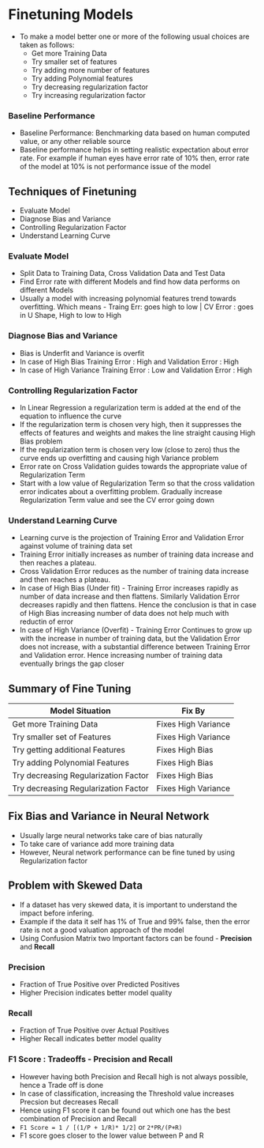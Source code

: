# Finetuning Models
- To make a model better one or more of the following usual choices are taken as follows: 
    - Get more Training Data
    - Try smaller set of features
    - Try adding more number of features 
    - Try adding Polynomial features
    - Try decreasing regularization factor
    - Try increasing regularization factor


### Baseline Performance
- Baseline Performance: Benchmarking data based on human computed value, or any other reliable source
- Baseline performance helps in setting realistic expectation about error rate. For example if human eyes have error rate of 10% then, error rate of the model at 10% is not performance issue of the model

## Techniques of Finetuning
- Evaluate Model
- Diagnose Bias and Variance
- Controlling Regularization Factor
- Understand Learning Curve


### Evaluate Model
- Split Data to Training Data, Cross Validation Data and Test Data
- Find Error rate with different Models and find how data performs on different Models
- Usually a model with increasing polynomial features trend towards overfitting. Which means - Traing Err: goes high to low | CV Error : goes in U Shape, High to low to High

### Diagnose Bias and Variance
- Bias is Underfit and Variance is overfit
- In case of High Bias Training Error : High and Validation Error : High 
- In case of High Variance Training Error : Low and Validation Error : High 

### Controlling Regularization Factor
- In Linear Regression a regularization term is added at the end of the equation to influence the curve
- If the regularization term is chosen very high, then it suppresses the effects of features and weights and makes the line straight causing High Bias problem
- If the regularization term is chosen very low (close to zero) thus the curve ends up overfitting and causing high Variance problem
- Error rate on Cross Validation guides towards the appropriate value of Regularization Term
- Start with a low value of Regularization Term so that the cross validation error indicates about a overfitting problem. Gradually increase Regularization Term value and see the CV error going down

### Understand Learning Curve
- Learning curve is the projection of Training Error and Validation Error against volume of training data set
- Training Error initially increases as number of training data increase and then reaches a plateau. 
- Cross Validation Error reduces as the number of training data increase and then reaches a plateau. 
- In case of High Bias (Under fit) - Training Error increases rapidly as number of data increase and then flattens. Similarly Validation Error decreases rapidly and then flattens. Hence the conclusion is that in case of High Bias increasing number of data does not help much with reductin of error
- In case of High Variance (Overfit) - Training Error Continues to grow up with the increase in number of training data, but the Validation Error does not increase, with a substantial difference between Training Error and Validation error. Hence increasing number of training data eventually brings the gap closer

## Summary of Fine Tuning

| Model Situation | Fix By |
| --- | --- | 
| Get more Training Data | Fixes High Variance | 
| Try smaller set of Features | Fixes High Variance | 
| Try getting additional Features | Fixes High Bias | 
| Try adding Polynomial Features | Fixes High Bias | 
| Try decreasing Regularization Factor | Fixes High Bias | 
| Try decreasing Regularization Factor | Fixes High Variance | 

## Fix Bias and Variance in Neural Network
- Usually large neural networks take care of bias naturally
- To take care of variance add more training data
- However, Neural network performance can be fine tuned by using Regularization factor


## Problem with Skewed Data
- If a dataset has very skewed data, it is important to understand the impact before infering.
- Example if the data it self has 1% of True and 99% false, then the error rate is not a good valuation approach of the model
- Using Confusion Matrix two Important factors can be found - **Precision** and **Recall**

### Precision
- Fraction of True Positive over Predicted Positives
- Higher Precision indicates better model quality


### Recall
- Fraction of True Positive over Actual Positives
- Higher Recall indicates better model quality

### F1 Score : Tradeoffs - Precision and Recall
- However having both Precision and Recall high is not always possible, hence a Trade off is done
- In case of classification, increasing the Threshold value increases Precsion but decreases Recall
- Hence using F1 score it can be found out which one has the best combination of Precision and Recall
- `F1 Score = 1 / [(1/P + 1/R)* 1/2]` or `2*PR/(P+R)`
- F1 score goes closer to the lower value between  P and R




